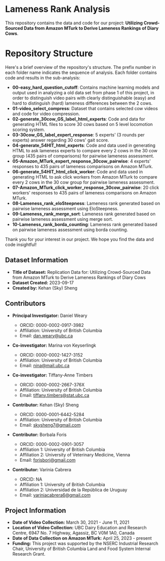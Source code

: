 # Lameness Rank Analysis

This repository contains the data and code for our project: **Utilizing Crowd-Sourced Data from Amazon MTurk to Derive Lameness Rankings of Diary Cows**.

# Repository Structure
Here's a brief overview of the repository's structure. The prefix number in each folder name indicates the sequence of analysis. Each folder contains code and results in the sub-analysis:

- **00-easy_hard_question_cutoff**: Contains machine learning models and output used in analyzing a old data set from phase 1 of this project, in order to distinguish video pairs with clearly distinguishable (easy) and hard to distinguish (hard) lameness differences between the 2 cows.
- **01-video_select_compress**: Dataset that contains selected cow videos and code for video compression.
- **02-generate_30cow_GS_label_html_experts**: Code and data for generating HTML files to score 30 cows based on 5 level locomotion scoring system.
- **03-30cow_GS_label_expert_response**: 5 experts' (3 rounds per experts) answer regarding 30 cows' gait score.
- **04-generate_54HIT_html_experts**: Code and data used in generating HTML to ask lameness experts to compare every 2 cows in the 30 cow group (435 pairs of comparisons) for pairwise lameness assessment.
- **05-Amazon_MTurk_expert_response_30cow_pairwise**: 4 experts' responses to 435 pairs of lameness comparisons on Amazon MTurk.
- **06-generate_54HIT_html_click_worker**: Code and data used in generating HTML to ask click workers from Amazon MTurk to compare every 2 cows in the 30 cow group for pairwise lameness assessment.
- **07-Amazon_MTurk_click_worker_response_30cow_pairwise**: 20 click workers' responses to 435 pairs of lameness comparisons on Amazon MTurk.
- **08-Lameness_rank_eloSteepness**: Lameness rank generated based on pairwise lameness assessment using EloSteepness.
- **09-Lameness_rank_merge_sort**: Lameness rank generated based on pairwise lameness assessment using merge sort.
- **10-Lameness_rank_borda_counting**: Lameness rank generated based on pairwise lameness assessment using borda counting.

Thank you for your interest in our project. We hope you find the data and code insightful!

## Dataset Information

- **Title of Dataset:** Replication Data for: Utilizing Crowd-Sourced Data from Amazon MTurk to Derive Lameness Rankings of Diary Cows  
- **Dataset Created:** 2023-09-17
- **Created by:** Kehan (Sky) Sheng

## Contributors

- **Principal Investigator:** Daniel Weary  
  - ORCID: 0000-0002-0917-3982  
  - Affiliation: University of British Columbia  
  - Email: <dan.weary@ubc.ca>
  
- **Co-investigator:** Marina von Keyserlingk  
  - ORCID: 0000-0002-1427-3152  
  - Affiliation: University of British Columbia  
  - Email: <nina@mail.ubc.ca>

- **Co-investigator:** Tiffany-Anne Timbers
  - ORCID: 0000-0002-2667-376X
  - Affiliation: University of British Columbia  
  - Email: <tiffany.timbers@stat.ubc.ca>

- **Contributor:** Kehan (Sky) Sheng  
  - ORCID: 0000-0001-6442-5284  
  - Affiliation: University of British Columbia  
  - Email: <skysheng7@gmail.com>

- **Contributor:** Borbala Foris  
  - ORCID: 0000-0002-0901-3057  
  - Affiliation 1: University of British Columbia
  - Affiliation 2: University of Veterinary Medicine, Vienna
  - Email: <forisbori@gmail.com>

- **Contributor:** Varinia Cabrera
  - ORCID: NA
  - Affiliation 1: University of British Columbia  
  - Affiliation 2: Universidad de la República de Uruguay
  - Email: <variniacabrera6@gmail.com>

## Project Information

- **Date of Video Collection:** March 30, 2021 - June 11, 2021
- **Location of Video Collection:** UBC Dairy Education and Research Centre, 6947 No. 7 Highway, Agassiz, BC V0M 1A0, Canada  
- **Date of Data Collection on Amazon MTurk:** April 25, 2023 - present
- **Funding:** This project was supported by the NSERC Industrial Research Chair, University of British Columbia Land and Food System Internal Research Grant.
